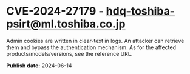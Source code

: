 # CVE-2024-27179 - hdq-toshiba-psirt@ml.toshiba.co.jp

Admin cookies are written in clear-text in logs. An attacker can retrieve them and bypass the authentication mechanism. As for the affected products/models/versions, see the reference URL.

**Publish date:** 2024-06-14
